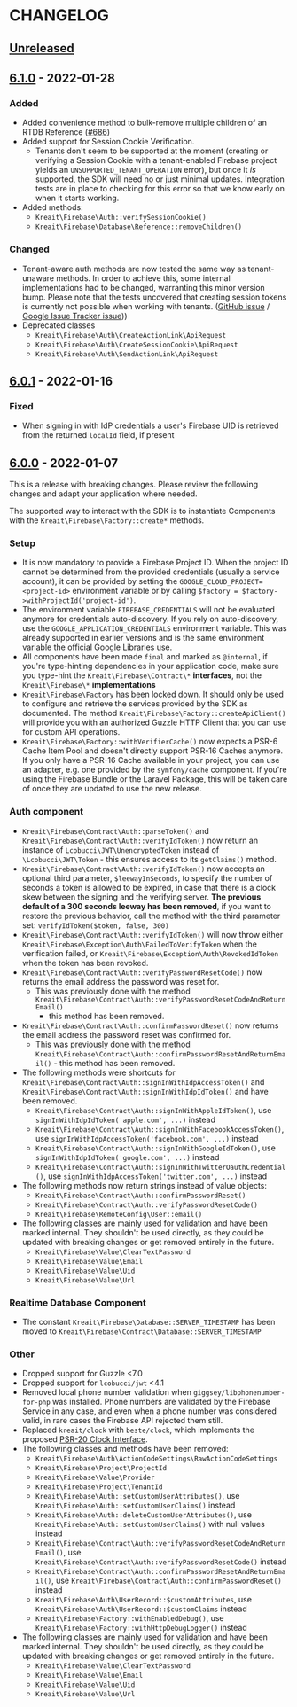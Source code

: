 # CHANGELOG

## [Unreleased]

## [6.1.0] - 2022-01-28

### Added

* Added convenience method to bulk-remove multiple children of an RTDB Reference
  ([#686](https://github.com/kreait/firebase-php/pull/686))
* Added support for Session Cookie Verification.
    * Tenants don't seem to be supported at the moment (creating or verifying a Session Cookie with a tenant-enabled
      Firebase project yields an `UNSUPPORTED_TENANT_OPERATION` error), but once it _is_ supported, the SDK will need no
      or just minimal updates. Integration tests are in place to checking for this error so that we know early on when
      it starts working.
* Added methods:
    * `Kreait\Firebase\Auth::verifySessionCookie()`
    * `Kreait\Firebase\Database\Reference::removeChildren()`

### Changed

* Tenant-aware auth methods are now tested the same way as tenant-unaware methods. In order to achieve this, some
  internal implementations had to be changed, warranting this minor version bump. Please note that the tests uncovered
  that creating session tokens is currently not possible when working with tenants.
  ([GitHub issue](https://github.com/firebase/firebase-admin-python/issues/577) /
  [Google Issue Tracker issue](https://issuetracker.google.com/issues/204377229)))
* Deprecated classes
    * `Kreait\Firebase\Auth\CreateActionLink\ApiRequest`
    * `Kreait\Firebase\Auth\CreateSessionCookie\ApiRequest`
    * `Kreait\Firebase\Auth\SendActionLink\ApiRequest`

## [6.0.1] - 2022-01-16

### Fixed

* When signing in with IdP credentials a user's Firebase UID is retrieved from the returned `localId` field, if present

## [6.0.0] - 2022-01-07

This is a release with breaking changes. Please review the following changes and adapt your application where needed.

The supported way to interact with the SDK is to instantiate Components with the `Kreait\Firebase\Factory::create*`
methods.

### Setup

* It is now mandatory to provide a Firebase Project ID. When the project ID cannot be determined from the provided
  credentials (usually a service account), it can be provided by setting the `GOOGLE_CLOUD_PROJECT=<project-id>`
  environment variable or by calling `$factory = $factory->withProjectId('project-id')`.
* The environment variable `FIREBASE_CREDENTIALS` will not be evaluated anymore for credentials auto-discovery. If you
  rely on auto-discovery, use the `GOOGLE_APPLICATION_CREDENTIALS` environment variable. This was already supported in
  earlier versions and is the same environment variable the official Google Libraries use.
* All components have been made `final` and marked as `@internal`, if you're type-hinting dependencies in your
  application code, make sure you type-hint the `Kreait\Firebase\Contract\*` **interfaces**, not the
  `Kreait\Firebase\*` **implementations**
* `Kreait\Firebase\Factory` has been locked down. It should only be used to configure and retrieve the services provided
  by the SDK as documented. The method `Kreait\Firebase\Factory::createApiClient()` will provide you with an authorized
  Guzzle HTTP Client that you can use for custom API operations.
* `Kreait\Firebase\Factory::withVerifierCache()` now expects a PSR-6 Cache Item Pool and doesn't directly support PSR-16
  Caches anymore. If you only have a PSR-16 Cache available in your project, you can use an adapter, e.g. one provided
  by the `symfony/cache` component. If you're using the Firebase Bundle or the Laravel Package, this will be taken care
  of once they are updated to use the new release.

### Auth component

* `Kreait\Firebase\Contract\Auth::parseToken()` and `Kreait\Firebase\Contract\Auth::verifyIdToken()` now return an
  instance of `Lcobucci\JWT\UnencryptedToken` instead of `\Lcobucci\JWT\Token` - this ensures access to its
  `getClaims()` method.
* `Kreait\Firebase\Contract\Auth::verifyIdToken()` now accepts an optional third parameter, `$leewayInSeconds`, to
  specify the number of seconds a token is allowed to be expired, in case that there is a clock skew between the signing
  and the verifying server. **The previous default of a 300 seconds leeway has been removed**, if you want to restore
  the previous behavior, call the method with the third parameter set: `verifyIdToken($token, false, 300)`
* `Kreait\Firebase\Contract\Auth::verifyIdToken()` will now throw either
  `Kreait\Firebase\Exception\Auth\FailedToVerifyToken` when the verification failed, or
  `Kreait\Firebase\Exception\Auth\RevokedIdToken` when the token has been revoked.
* `Kreait\Firebase\Contract\Auth::verifyPasswordResetCode()` now returns the email address the password was reset for.
    * This was previously done with the method `Kreait\Firebase\Contract\Auth::verifyPasswordResetCodeAndReturnEmail()`
      - this method has been removed.
* `Kreait\Firebase\Contract\Auth::confirmPasswordReset()` now returns the email address the password reset was confirmed
  for.
    * This was previously done with the method `Kreait\Firebase\Contract\Auth::confirmPasswordResetAndReturnEmail()` -
      this method has been removed.
* The following methods were shortcuts for `Kreait\Firebase\Contract\Auth::signInWithIdpAccessToken()` and
  `Kreait\Firebase\Contract\Auth::signInWithIdpIdToken()` and have been removed.
    * `Kreait\Firebase\Contract\Auth::signInWithAppleIdToken()`, use `signInWithIdpIdToken('apple.com', ...)` instead
    * `Kreait\Firebase\Contract\Auth::signInWithFacebookAccessToken()`,
      use `signInWithIdpAccessToken('facebook.com', ...)` instead
    * `Kreait\Firebase\Contract\Auth::signInWithGoogleIdToken()`, use `signInWithIdpIdToken('google.com', ...)` instead
    * `Kreait\Firebase\Contract\Auth::signInWithTwitterOauthCredential()`,
      use `signInWithIdpAccessToken('twitter.com', ...)` instead
* The following methods now return strings instead of value objects:
    * `Kreait\Firebase\Contract\Auth::confirmPasswordReset()`
    * `Kreait\Firebase\Contract\Auth::verifyPasswordResetCode()`
    * `Kreait\Firebase\RemoteConfig\User::email()`
* The following classes are mainly used for validation and have been marked internal. They shouldn't be used directly,
  as they could be updated with breaking changes or get removed entirely in the future.
    * `Kreait\Firebase\Value\ClearTextPassword`
    * `Kreait\Firebase\Value\Email`
    * `Kreait\Firebase\Value\Uid`
    * `Kreait\Firebase\Value\Url`

### Realtime Database Component

* The constant `Kreait\Firebase\Database::SERVER_TIMESTAMP` has been moved
  to `Kreait\Firebase\Contract\Database::SERVER_TIMESTAMP`

### Other

* Dropped support for Guzzle <7.0
* Dropped support for `lcobucci/jwt` <4.1
* Removed local phone number validation when `giggsey/libphonenumber-for-php` was installed. Phone numbers are validated
  by the Firebase Service in any case, and even when a phone number was considered valid, in rare cases the Firebase API
  rejected them still.
* Replaced `kreait/clock` with `beste/clock`, which implements the
  proposed [PSR-20 Clock Interface](https://github.com/php-fig/fig-standards/blob/master/proposed/clock.md).
* The following classes and methods have been removed:
    * `Kreait\Firebase\Auth\ActionCodeSettings\RawActionCodeSettings`
    * `Kreait\Firebase\Project\ProjectId`
    * `Kreait\Firebase\Value\Provider`
    * `Kreait\Firebase\Project\TenantId`
    * `Kreait\Firebase\Auth::setCustomUserAttributes()`, use `Kreait\Firebase\Auth::setCustomUserClaims()` instead
    * `Kreait\Firebase\Auth::deleteCustomUserAttributes()`, use `Kreait\Firebase\Auth::setCustomUserClaims()` with null
      values instead
    * `Kreait\Firebase\Contract\Auth::verifyPasswordResetCodeAndReturnEmail()`,
      use `Kreait\Firebase\Contract\Auth::verifyPasswordResetCode()` instead
    * `Kreait\Firebase\Contract\Auth::confirmPasswordResetAndReturnEmail()`,
      use `Kreait\Firebase\Contract\Auth::confirmPasswordReset()` instead
    * `Kreait\Firebase\Auth\UserRecord::$customAttributes`, use `Kreait\Firebase\Auth\UserRecord::$customClaims` instead
    * `Kreait\Firebase\Factory::withEnabledDebug()`, use `Kreait\Firebase\Factory::withHttpDebugLogger()` instead
* The following classes are mainly used for validation and have been marked internal. They shouldn't be used directly,
  as they could be updated with breaking changes or get removed entirely in the future.
    * `Kreait\Firebase\Value\ClearTextPassword`
    * `Kreait\Firebase\Value\Email`
    * `Kreait\Firebase\Value\Uid`
    * `Kreait\Firebase\Value\Url`

[Unreleased]: https://github.com/kreait/firebase-php/compare/6.1.0...6.x

[6.1.0]: https://github.com/kreait/firebase-php/compare/6.0.1...6.1.0

[6.0.1]: https://github.com/kreait/firebase-php/compare/6.0.0...6.0.1

[6.0.0]: https://github.com/kreait/firebase-php/compare/5.x...6.0.0
